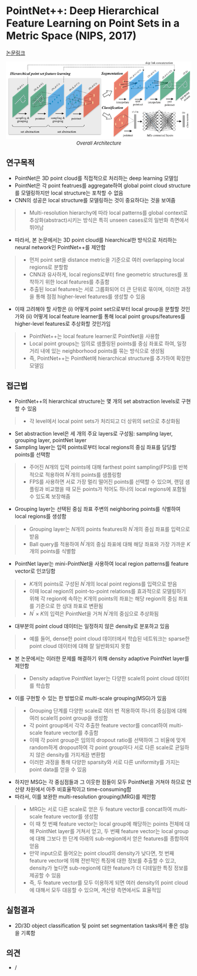 # PointNet++: Deep Hierarchical Feature Learning on Point Sets in a Metric Space (NIPS, 2017)

[논문링크](https://proceedings.neurips.cc/paper_files/paper/2017/hash/d8bf84be3800d12f74d8b05e9b89836f-Abstract.html)

<p align="center">
    <img width="700" alt='fig1' src="./img/20_02_01.png?raw=true"></br>
    <em><font size=2>Overall Architecture</font></em>
</p>

## 연구목적
- PointNet은 3D point cloud를 직접적으로 처리하는 deep learning 모델임
- PointNet은 각 point featrues를 aggregate하여 global point cloud structure를 모델링하지만 local structure는 포착할 수 없음
- CNN의 성공은 local structure를 모델링하는 것이 중요하다는 것을 보여줌
> - Multi-resolution hierarchy에 따라 local patterns를 global context로 추상화(abstract)시키는 방식은 특히 unseen cases로의 일반화 측면에서 뛰어남
- 따라서, 본 논문에서는 3D point cloud를 hiearchical한 방식으로 처리하는 neural network인 PointNet++를 제안함
> - 먼저 point set을 distance metric을 기준으로 여러 overlapping local regions로 분할함
> - CNN과 유사하게, local regions로부터 fine geometric structures를 포착하기 위한 local features를 추출함
> - 추출된 local features는 서로 그룹화되어 더 큰 단위로 묶이며, 이러한 과정을 통해 점점 higher-level features를 생성할 수 있음
- 이때 고려해야 할 사항은 (i) 어떻게 point set으로부터 local group을 분할할 것인가와 (ii) 어떻게 local feature learner를 통해 local point groups/features를 higher-level features로 추상화할 것인가임
> - PointNet++는 local feature learner로 PointNet을 사용함
> - Local point groups는 임의로 샘플링된 points를 중심 좌표로 하여, 일정 거리 내에 있는 neighborhood points를 묶는 방식으로 생성됨
> - 즉, PointNet++는 PointNet에 hierarchical structure를 추가하여 확장한 모델임

## 접근법
- PointNet++의 hierarchical structure는 몇 개의 set abstraction levels로 구현할 수 있음
> - 각 level에서 local point sets가 처리되고 더 상위의 set으로 추상화됨
- Set abstraction level은 세 개의 주요 layers로 구성됨: sampling layer, grouping layer, pointNet layer
- Sampling layer는 입력 points로부터 local regions의 중심 좌표를 담당할 points를 선택함
> - 주어진 $N$개의 입력 points에 대해 farthest point sampling(FPS)를 반복적으로 적용하여 $N^\prime$개의 points를 샘플링함
> - FPS를 사용하면 서로 가장 멀리 떨어진 points를 선택할 수 있으며, 랜덤 샘플링과 비교했을 때 모든 points가 적어도 하나의 local regions에 포함될 수 있도록 보장해줌
- Grouping layer는 선택된 중심 좌표 주변의 neighboring points를 식별하여 local regions를 생성함
> - Grouping layer는 $N$개의 points features와 $N^\prime$개의 중심 좌표를 입력으로 받음
> - Ball query를 적용하여 $N^\prime$개의 중심 좌표에 대해 해당 좌표와 가장 가까운 $K$개의 points를 식별함
- PointNet layer는 mini-PointNet을 사용하여 local region patterns를 feature vector로 인코딩함
> - $K$개의 points로 구성된 $N^\prime$개의 local point regions를 입력으로 받음
> - 이때 local region의 point-to-point relations를 효과적으로 모델링하기 위해 각 region에 속하는 $K$개의 points의 좌표는 해당 region의 중심 좌표를 기준으로 한 상대 좌표로 변환됨
> - $N^\prime\times{K}$의 입력은 PointNet을 거쳐 $N^\prime$개의 중심으로 추상화됨
- 대부분의 point cloud 데이터는 일정하지 않은 density로 분포하고 있음
> - 예를 들어, dense한 point cloud 데이터에서 학습된 네트워크는 sparse한 point cloud 데이터에 대해 잘 일반화되지 못함
- 본 논문에서는 이러한 문제를 해결하기 위해 density adaptive PointNet layer를 제안함
> - Density adaptive PointNet layer는 다양한 scale의 point cloud 데이터를 학습함
- 이를 구현할 수 있는 한 방법으로 multi-scale grouping(MSG)가 있음
> - Grouping 단계를 다양한 scale로 여러 번 적용하여 하나의 중심점에 대해 여러 scale의 point group을 생성함
> - 각 point group에서 각각 추출한 feature vector를 concat하여 multi-scale feature vector를 추출함
> - 이때 각 point group은 임의의 dropout ratio를 선택하여 그 비율에 맞게 random하게 dropout하여 각 point group마다 서로 다른 scale로 균일하지 않은 density를 가지게끔 변환함
> - 이러한 과정을 통해 다양한 sparsity와 서로 다른 uniformity를 가지는 point data를 얻을 수 있음
- 하지만 MSG는 각 중심점들과 그 이웃한 점들이 모두 PointNet을 거쳐야 하므로 연산량 차원에서 아주 비효율적이고 time-consuming함
- 따라서, 이를 보완한 multi-resolution grouping(MRG)를 제안함
> - MRG는 서로 다른 scale로 얻은 두 feature vector를 concat하여 multi-scale feature vector를 생성함
> - 이 때 첫 번째 feature vector는 local group에 해당하는 points 전체에 대해 PointNet layer를 거쳐서 얻고, 두 번째 feature vector는 local group에 대해 그보다 한 단계 아래의 sub-region에서 얻은 features를 종합하여 얻음
> - 만약 input으로 들어오는 point cloud의 density가 낮다면, 첫 번째 feature vector에 의해 전반적인 특징에 대한 정보를 추출할 수 있고, density가 높다면 sub-region에 대한 feature가 더 디테일한 특징 정보를 제공할 수 있음
> - 즉, 두 feature vector를 모두 이용하게 되면 여러 density의 point cloud에 대해서 모두 대응할 수 있으며, 계산량 측면에서도 효율적임

## 실험결과
- 2D/3D object classification 및 point set segmentation tasks에서 좋은 성능을 기록함

## 의견
- / 